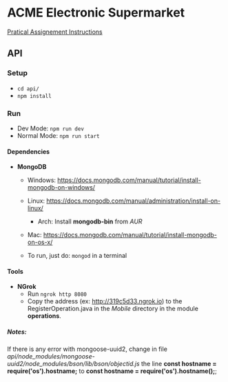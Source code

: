 # ACME Electronic Supermarket

[Pratical Assignement Instructions](https://paginas.fe.up.pt/~apm/CM/docs/lab2019_1.pdf)

## API

### Setup

- `cd api/`
- `npm install`

### Run

- Dev Mode: `npm run dev`
- Normal Mode: `npm run start`

#### Dependencies

- **MongoDB**
  - Windows: https://docs.mongodb.com/manual/tutorial/install-mongodb-on-windows/
  - Linux: https://docs.mongodb.com/manual/administration/install-on-linux/
    - Arch: Install **mongodb-bin** from _AUR_
  - Mac: https://docs.mongodb.com/manual/tutorial/install-mongodb-on-os-x/

  - To run, just do: ``` mongod ``` in a terminal

#### Tools 
- **NGrok**
  - Run `ngrok http 8080`
  - Copy the address (ex: http://319c5d33.ngrok.io) to the RegisterOperation.java in the *Mobile* directory in the module **operations**.

##### Notes:
If there is any error with mongoose-uuid2, change in file *api/node_modules/mongoose-uuid2/node_modules/bson/lib/bson/objectid.js* the line **const hostname = require('os').hostname;** to **const hostname = require('os').hostname();**;
